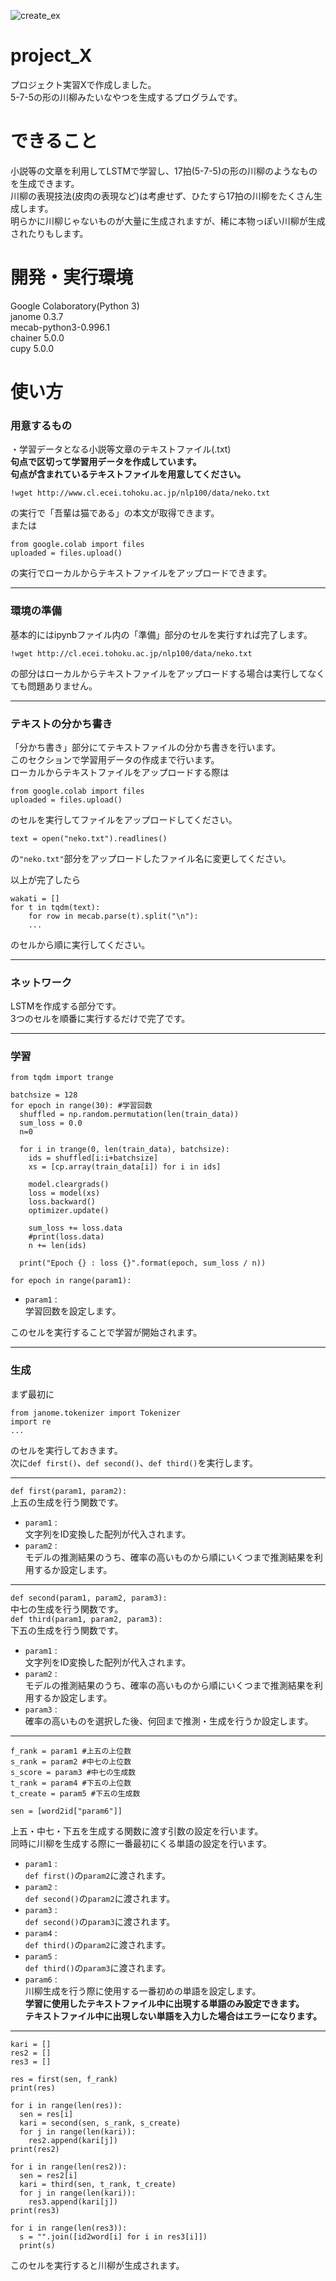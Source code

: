 ![create_ex](https://user-images.githubusercontent.com/46518704/50991432-f77ccc80-1557-11e9-95b0-2ae3ddb14778.jpg)

# project_X
プロジェクト実習Xで作成しました。  
5-7-5の形の川柳みたいなやつを生成するプログラムです。

# できること
小説等の文章を利用してLSTMで学習し、17拍(5-7-5)の形の川柳のようなものを生成できます。  
川柳の表現技法(皮肉の表現など)は考慮せず、ひたすら17拍の川柳をたくさん生成します。  
明らかに川柳じゃないものが大量に生成されますが、稀に本物っぽい川柳が生成されたりもします。  

# 開発・実行環境
Google Colaboratory(Python 3)  
janome 0.3.7  
mecab-python3-0.996.1  
chainer 5.0.0  
cupy 5.0.0  

# 使い方
### 用意するもの
・学習データとなる小説等文章のテキストファイル(.txt)  
**句点で区切って学習用データを作成しています。  
句点が含まれているテキストファイルを用意してください。**  
```
!wget http://www.cl.ecei.tohoku.ac.jp/nlp100/data/neko.txt
```  
の実行で「吾輩は猫である」の本文が取得できます。  
または  
```
from google.colab import files
uploaded = files.upload()
```  
の実行でローカルからテキストファイルをアップロードできます。  
***
### 環境の準備
基本的にはipynbファイル内の「準備」部分のセルを実行すれば完了します。  
```
!wget http://cl.ecei.tohoku.ac.jp/nlp100/data/neko.txt
```  
の部分はローカルからテキストファイルをアップロードする場合は実行してなくても問題ありません。  
***
### テキストの分かち書き
「分かち書き」部分にてテキストファイルの分かち書きを行います。  
このセクションで学習用データの作成まで行います。  
ローカルからテキストファイルをアップロードする際は
```
from google.colab import files
uploaded = files.upload()
```  
のセルを実行してファイルをアップロードしてください。

```
text = open("neko.txt").readlines()
```  
の```"neko.txt"```部分をアップロードしたファイル名に変更してください。

以上が完了したら  
```
wakati = []
for t in tqdm(text):
    for row in mecab.parse(t).split("\n"):
    ...
```  
のセルから順に実行してください。
***
### ネットワーク
LSTMを作成する部分です。  
3つのセルを順番に実行するだけで完了です。
***
### 学習
```
from tqdm import trange

batchsize = 128
for epoch in range(30): #学習回数
  shuffled = np.random.permutation(len(train_data))
  sum_loss = 0.0
  n=0
  
  for i in trange(0, len(train_data), batchsize):
    ids = shuffled[i:i+batchsize]
    xs = [cp.array(train_data[i]) for i in ids]
    
    model.cleargrads()
    loss = model(xs)
    loss.backward()
    optimizer.update()
    
    sum_loss += loss.data
    #print(loss.data)
    n += len(ids)
    
  print("Epoch {} : loss {}".format(epoch, sum_loss / n))
```  
`for epoch in range(param1):`

+ `param1` :  
学習回数を設定します。  

このセルを実行することで学習が開始されます。
***
### 生成
まず最初に  
```
from janome.tokenizer import Tokenizer
import re
...
```  
のセルを実行しておきます。  
次に`def first()`、`def second()`、`def third()`を実行します。
***

```def first(param1, param2):```  
上五の生成を行う関数です。  

+ `param1` :  
文字列をID変換した配列が代入されます。  
+ `param2` :  
モデルの推測結果のうち、確率の高いものから順にいくつまで推測結果を利用するか設定します。  
***

```def second(param1, param2, param3):```  
中七の生成を行う関数です。  
```def third(param1, param2, param3):```  
下五の生成を行う関数です。  

+ `param1` :  
文字列をID変換した配列が代入されます。  
+ `param2` :  
モデルの推測結果のうち、確率の高いものから順にいくつまで推測結果を利用するか設定します。  
+ `param3` :  
確率の高いものを選択した後、何回まで推測・生成を行うか設定します。  
***

```
f_rank = param1 #上五の上位数
s_rank = param2 #中七の上位数
s_score = param3 #中七の生成数
t_rank = param4 #下五の上位数
t_create = param5 #下五の生成数

sen = [word2id["param6"]]
```  
上五・中七・下五を生成する関数に渡す引数の設定を行います。  
同時に川柳を生成する際に一番最初にくる単語の設定を行います。  

+ `param1` :  
`def first()`の`param2`に渡されます。  
+ `param2` :  
`def second()`の`param2`に渡されます。  
+ `param3` :  
`def second()`の`param3`に渡されます。  
+ `param4` :  
`def third()`の`param2`に渡されます。  
+ `param5` :  
`def third()`の`param3`に渡されます。  
+ `param6` :  
川柳生成を行う際に使用する一番初めの単語を設定します。  
**学習に使用したテキストファイル中に出現する単語のみ設定できます。  
テキストファイル中に出現しない単語を入力した場合はエラーになります。**
***

```
kari = []
res2 = []
res3 = []

res = first(sen, f_rank)
print(res)

for i in range(len(res)):
  sen = res[i]
  kari = second(sen, s_rank, s_create)
  for j in range(len(kari)):
    res2.append(kari[j])
print(res2)

for i in range(len(res2)):
  sen = res2[i]
  kari = third(sen, t_rank, t_create)
  for j in range(len(kari)):
    res3.append(kari[j])
print(res3)

for i in range(len(res3)):
  s = "".join([id2word[i] for i in res3[i]])
  print(s)
```  
このセルを実行すると川柳が生成されます。

